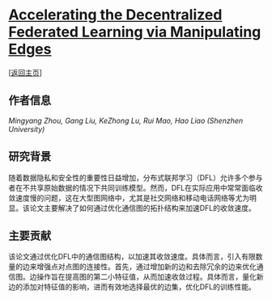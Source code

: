 # [Accelerating the Decentralized Federated Learning via Manipulating Edges](https://doi.org/10.1145/3589334.3645509)

\[[返回主页](../../README.md)\]

## 作者信息
*Mingyang Zhou, Gang Liu, KeZhong Lu, Rui Mao, Hao Liao (Shenzhen University)*

## 研究背景
随着数据隐私和安全性的重要性日益增加，分布式联邦学习（DFL）允许多个参与者在不共享原始数据的情况下共同训练模型。然而，DFL在实际应用中常常面临收敛速度慢的问题，这在大型图网络中，尤其是社交网络和移动电话网络等尤为明显。该论文主要解决了如何通过优化通信图的拓扑结构来加速DFL的收敛速度。

## 主要贡献
该论文通过优化DFL中的通信图结构，以加速其收敛速度。具体而言，引入有限数量的边来增强点对点图的连接性。首先，通过增加新的边和去除冗余的边来优化通信图。边操作旨在提高图的第二小特征值，从而加速收敛过程。具体而言，量化新边的添加对特征值的影响，进而有效地选择最优的边集，优化DFL的训练性能。
